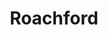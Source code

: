 ---
title: "Roachford"
summary: "British funk-rock-soul band Formed by Andrew Roachford in 1987. Line up comprised: , , and . By 1988 they were touring with and and soon signed a 7-album recording contract with . **CAUTION! IMPORTANT INFO!** Andrew Roachford is often credited as \"Roachford\" alone. In these cases, the credit have to be displayed under the name as a name variation."
image: "roachford.jpg"
apple_music_artist_url: "https://music.apple.com/gb/artist/roachford/14751396"
---